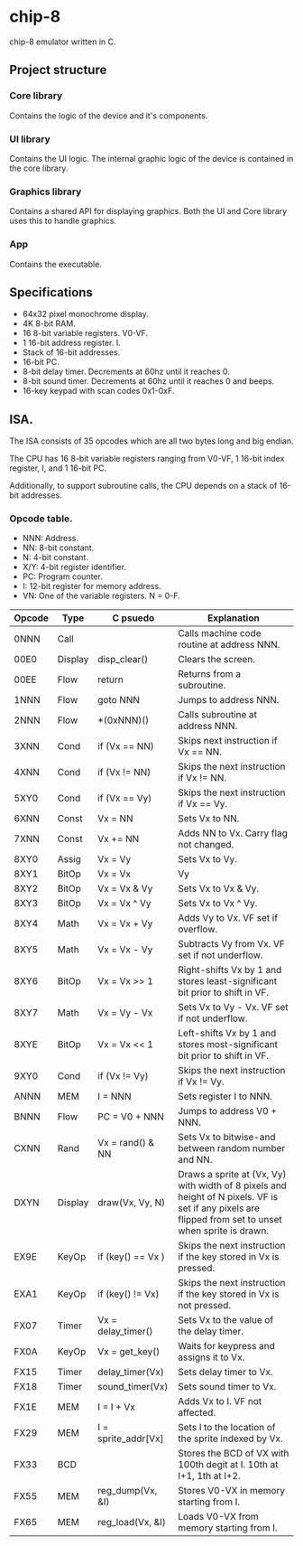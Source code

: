 # chip-8
chip-8 emulator written in C.

## Project structure

### Core library

Contains the logic of the device and it's components.

### UI library

Contains the UI logic. The internal graphic logic of the device is contained in the core library.

### Graphics library

Contains a shared API for displaying graphics. Both the UI and Core library uses this to handle graphics.

### App

Contains the executable.

## Specifications

- 64x32 pixel monochrome display.
- 4K 8-bit RAM.
- 16 8-bit variable registers. V0-VF.
- 1 16-bit address register. I.
- Stack of 16-bit addresses.
- 16-bit PC.
- 8-bit delay timer. Decrements at 60hz until it reaches 0.
- 8-bit sound timer. Decrements at 60hz until it reaches 0 and beeps.
- 16-key keypad with scan codes 0x1-0xF.

## ISA.

The ISA consists of 35 opcodes which are all two bytes long and big endian.

The CPU has 16 8-bit variable registers ranging from V0-VF, 1 16-bit index register, I,
and 1 16-bit PC.

Additionally, to support subroutine calls, the CPU depends on a stack of 16-bit addresses.

### Opcode table.

- NNN: Address.
- NN:  8-bit constant.
- N:   4-bit constant.
- X/Y: 4-bit register identifier.
- PC:  Program counter.
- I:   12-bit register for memory address.
- VN:  One of the variable registers. N = 0-F.

| Opcode | Type     | C psuedo          | Explanation |
|--------|----------|-------------------|-------------|
| 0NNN   | Call     |                   | Calls machine code routine at address NNN. |
| 00E0   | Display  | disp_clear()      | Clears the screen. |
| 00EE   | Flow     | return            | Returns from a subroutine. |
| 1NNN   | Flow     | goto NNN          | Jumps to address NNN. |
| 2NNN   | Flow     | *(0xNNN)()        | Calls subroutine at address NNN. |
| 3XNN   | Cond     | if (Vx == NN)     | Skips next instruction if Vx == NN. |
| 4XNN   | Cond     | if (Vx != NN)     | Skips the next instruction if Vx != NN. |
| 5XY0   | Cond     | if (Vx == Vy)     | Skips the next instruction if Vx == Vy. |
| 6XNN   | Const    | Vx = NN           | Sets Vx to NN. |
| 7XNN   | Const    | Vx += NN          | Adds NN to Vx. Carry flag not changed. |
| 8XY0   | Assig    | Vx = Vy           | Sets Vx to Vy. |
| 8XY1   | BitOp    | Vx = Vx | Vy      | Sets Vx to Vx | Vy. |
| 8XY2   | BitOp    | Vx = Vx & Vy      | Sets Vx to Vx & Vy. |
| 8XY3   | BitOp    | Vx = Vx ^ Vy      | Sets Vx to Vx ^ Vy. |
| 8XY4   | Math     | Vx = Vx + Vy      | Adds Vy to Vx. VF set if overflow. |
| 8XY5   | Math     | Vx = Vx - Vy      | Subtracts Vy from Vx. VF set if not underflow. |
| 8XY6   | BitOp    | Vx = Vx >> 1      | Right-shifts Vx by 1 and stores least-significant bit prior to shift in VF. |
| 8XY7   | Math     | Vx = Vy - Vx      | Sets Vx to Vy - Vx. VF set if not underflow. |
| 8XYE   | BitOp    | Vx = Vx << 1      | Left-shifts Vx by 1 and stores most-significant bit prior to shift in VF. |
| 9XY0   | Cond     | if (Vx != Vy)     | Skips the next instruction if Vx != Vy. |
| ANNN   | MEM      | I = NNN           | Sets register I to NNN. |
| BNNN   | Flow     | PC = V0 + NNN     | Jumps to address V0 + NNN. |
| CXNN   | Rand     | Vx = rand() & NN  | Sets Vx to bitwise-and between random number and NN. |
| DXYN   | Display  | draw(Vx, Vy, N)   | Draws a sprite at (Vx, Vy) with width of 8 pixels and      height of N pixels. VF is set if any pixels are flipped from set to unset when sprite is drawn. |
| EX9E   | KeyOp    | if (key() == Vx ) | Skips the next instruction if the key stored in Vx is pressed. |
| EXA1   | KeyOp    | if (key() != Vx)  | Skips the next instruction if the key stored in Vx is not pressed. |
| FX07   | Timer    | Vx = delay_timer() | Sets Vx to the value of the delay timer. |
| FX0A   | KeyOp    | Vx = get_key()    | Waits for keypress and assigns it to Vx. |
| FX15   | Timer    | delay_timer(Vx)   | Sets delay timer to Vx. |
| FX18   | Timer    | sound_timer(Vx)   | Sets sound timer to Vx. |
| FX1E   | MEM      | I = I + Vx        | Adds Vx to I. VF not affected. |
| FX29   | MEM      | I = sprite_addr[Vx] | Sets I to the location of the sprite indexed by Vx. |
| FX33   | BCD      |                   | Stores the BCD of VX with 100th degit at I. 10th at I+1, 1th at I+2. |
| FX55   | MEM      | reg_dump(Vx, &I)  | Stores V0-VX in memory starting from I.
| FX65   | MEM      | reg_load(Vx, &I)  | Loads V0-VX from memory starting from I.
